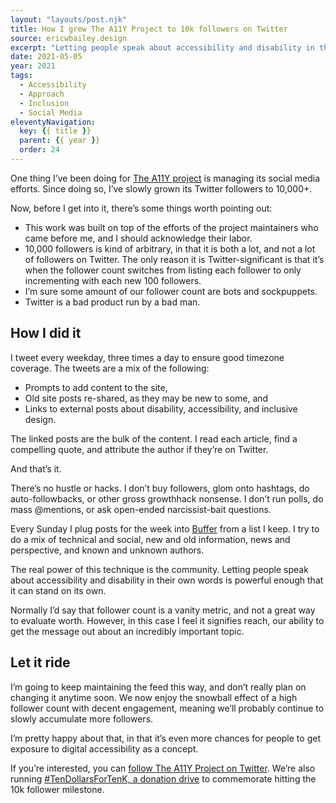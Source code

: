 ```yaml
---
layout: "layouts/post.njk"
title: How I grew The A11Y Project to 10k followers on Twitter
source: ericwbailey.design
excerpt: "Letting people speak about accessibility and disability in their own words is powerful enough that it can stand on its own"
date: 2021-05-05
year: 2021
tags:
  - Accessibility
  - Approach
  - Inclusion
  - Social Media
eleventyNavigation:
  key: {{ title }}
  parent: {{ year }}
  order: 24
---
```


One thing I’ve been doing for [The A11Y project](https://www.a11yproject.com/) is managing its social media efforts. Since doing so, I’ve slowly grown its Twitter followers to 10,000+.

Now, before I get into it, there’s some things worth pointing out:

- This work was built on top of the efforts of the project maintainers who came before me, and I should acknowledge their labor.
- 10,000 followers is kind of arbitrary, in that it is both a lot, and not a lot of followers on Twitter. The only reason it is Twitter-significant is that it’s when the follower count switches from listing each follower to only incrementing with each new 100 followers.
- I’m sure some amount of our follower count are bots and sockpuppets.
- Twitter is a bad product run by a bad man.

## How I did it

I tweet every weekday, three times a day to ensure good timezone coverage. The tweets are a mix of the following:

- Prompts to add content to the site,
- Old site posts re-shared, as they may be new to some, and
- Links to external posts about disability, accessibility, and inclusive design.

The linked posts are the bulk of the content. I read each article, find a compelling quote, and attribute the author if they’re on Twitter.

And that’s it.

There’s no hustle or hacks. I don’t buy followers, glom onto hashtags, do auto-followbacks, or other gross growthhack nonsense. I don’t run polls, do mass @mentions, or ask open-ended narcissist-bait questions.

Every Sunday I plug posts for the week into [Buffer](https://buffer.com/) from a list I keep. I try to do a mix of technical and social, new and old information, news and perspective, and known and unknown authors.

The real power of this technique is the community. Letting people speak about accessibility and disability in their own words is powerful enough that it can stand on its own.

Normally I’d say that follower count is a vanity metric, and not a great way to evaluate worth. However, in this case I feel it signifies reach, our ability to get the message out about an incredibly important topic.

## Let it ride

I’m going to keep maintaining the feed this way, and don’t really plan on changing it anytime soon. We now enjoy the snowball effect of a high follower count with decent engagement, meaning we’ll probably continue to slowly accumulate more followers.

I’m pretty happy about that, in that it’s even more chances for people to get exposure to digital accessibility as a concept.

If you’re interested, you can [follow The A11Y Project on Twitter](https://twitter.com/A11YProject). We’re also running [#TenDollarsForTenK, a donation drive](https://www.a11yproject.com/announcements/2021-04-04-ten-dollars-for-ten-k/) to commemorate hitting the 10k follower milestone.
